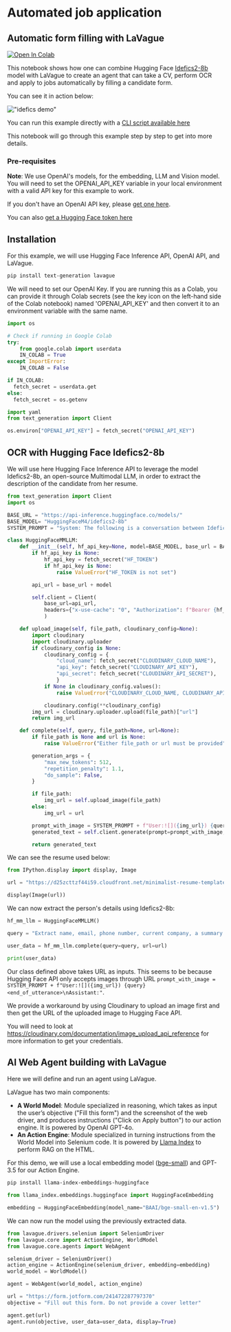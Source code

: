 # Automated job application

## Automatic form filling with LaVague

<a target="_blank" href="https://colab.research.google.com/github/lavague-ai/LaVague/blob/main/examples/Idefics_LaVague_notebook.ipynb">
<img src="https://colab.research.google.com/assets/colab-badge.svg" alt="Open In Colab"></a>

This notebook shows how one can combine Hugging Face [Idefics2-8b](https://huggingface.co/HuggingFaceM4/idefics2-8b) model with LaVague to create an agent that can take a CV, perform OCR and apply to jobs automatically by filling a candidate form.

You can see it in action below:

!["idefics demo"](../../assets/demo_lavague_form_idefics.gif)

You can run this example directly with a [CLI script available here](https://github.com/lavague-ai/LaVague/blob/main/examples/idefics_example.py)

This notebook will go through this example step by step to get into more details.

### Pre-requisites

**Note**: We use OpenAI's models, for the embedding, LLM and Vision model. You will need to set the OPENAI_API_KEY variable in your local environment with a valid API key for this example to work.

If you don't have an OpenAI API key, please [get one here](https://platform.openai.com/docs/quickstart/developer-quickstart).

You can also [get a Hugging Face token here](https://huggingface.co/docs/hub/security-tokens)

## Installation

For this example, we will use Hugging Face Inference API, OpenAI API, and LaVague.

```bash
pip install text-generation lavague
```


We will need to set our OpenAI Key. If you are running this as a Colab, you can provide it through Colab secrets (see the key icon on the left-hand side of the Colab notebook) named 'OPENAI_API_KEY' and then convert it to an environment variable with the same name.

```python
import os

# Check if running in Google Colab
try:
    from google.colab import userdata
    IN_COLAB = True
except ImportError:
    IN_COLAB = False

if IN_COLAB:
  fetch_secret = userdata.get
else:
  fetch_secret = os.getenv

import yaml
from text_generation import Client

os.environ["OPENAI_API_KEY"] = fetch_secret("OPENAI_API_KEY")
```

## OCR with Hugging Face Idefics2-8b

We will use here Hugging Face Inference API to leverage the model Idefics2-8b, an open-source Multimodal LLM, in order to extract the description of the candidate from her resume.

```python
from text_generation import Client
import os

BASE_URL = "https://api-inference.huggingface.co/models/"
BASE_MODEL= "HuggingFaceM4/idefics2-8b"
SYSTEM_PROMPT = "System: The following is a conversation between Idefics2, a highly knowledgeable and intelligent visual AI assistant created by Hugging Face, referred to as Assistant, and a human user called User. In the following interactions, User and Assistant will converse in natural language, and Assistant will do its best to answer User’s questions. Assistant has the ability to perceive images and reason about them, but it cannot generate images. Assistant was built to be respectful, polite and inclusive. It knows a lot, and always tells the truth. When prompted with an image, it does not make up facts.<end_of_utterance>\nAssistant: Hello, I'm Idefics2, Huggingface's latest multimodal assistant. How can I help you?<end_of_utterance>\n"

class HuggingFaceMMLLM:
    def __init__(self, hf_api_key=None, model=BASE_MODEL, base_url = BASE_URL):
        if hf_api_key is None:
            hf_api_key = fetch_secret("HF_TOKEN")
            if hf_api_key is None:
                raise ValueError("HF_TOKEN is not set")

        api_url = base_url + model

        self.client = Client(
            base_url=api_url,
            headers={"x-use-cache": "0", "Authorization": f"Bearer {hf_api_key}"},
            )

    def upload_image(self, file_path, cloudinary_config=None):
        import cloudinary
        import cloudinary.uploader
        if cloudinary_config is None:
            cloudinary_config = {
                "cloud_name": fetch_secret("CLOUDINARY_CLOUD_NAME"),
                "api_key": fetch_secret("CLOUDINARY_API_KEY"),
                "api_secret": fetch_secret("CLOUDINARY_API_SECRET"),
                }
            if None in cloudinary_config.values():
                raise ValueError("CLOUDINARY_CLOUD_NAME, CLOUDINARY_API_KEY, or CLOUDINARY_API_SECRET is not set")

            cloudinary.config(**cloudinary_config)
        img_url = cloudinary.uploader.upload(file_path)["url"]
        return img_url

    def complete(self, query, file_path=None, url=None):
        if file_path is None and url is None:
            raise ValueError("Either file_path or url must be provided")

        generation_args = {
            "max_new_tokens": 512,
            "repetition_penalty": 1.1,
            "do_sample": False,
        }

        if file_path:
            img_url = self.upload_image(file_path)
        else:
            img_url = url

        prompt_with_image = SYSTEM_PROMPT + f"User:![]({img_url}) {query}<end_of_utterance>\nAssistant:"
        generated_text = self.client.generate(prompt=prompt_with_image, **generation_args).generated_text

        return generated_text
```


We can see the resume used below:

```python
from IPython.display import display, Image

url = "https://d25zcttzf44i59.cloudfront.net/minimalist-resume-template.png"

display(Image(url))
```


We can now extract the person's details using Idefics2-8b:


```python
hf_mm_llm = HuggingFaceMMLLM()

query = "Extract name, email, phone number, current company, a summary of experience, and a summary of education from this cv. Provide your output in YAML format."

user_data = hf_mm_llm.complete(query=query, url=url)

print(user_data)
```

Our class defined above takes URL as inputs. This seems to be because Hugging Face API only accepts images through URL `prompt_with_image = SYSTEM_PROMPT + f"User:![]({img_url}) {query}<end_of_utterance>\nAssistant:"`.

We provide a workaround by using Cloudinary to upload an image first and then get the URL of the uploaded image to Hugging Face API.

You will need to look at https://cloudinary.com/documentation/image_upload_api_reference for more information to get your credentials.


## AI Web Agent building with LaVague

Here we will define and run an agent using LaVague.

LaVague has two main components:

- **A World Model**: Module specialized in reasoning, which takes as input the user’s objective ("Fill this form") and the screenshot of the web driver, and produces instructions ("Click on Apply button") to our action engine. It is powered by OpenAI GPT-4o.
- **An Action Engine**: Module specialized in turning instructions from the World Model into Selenium code. It is powered by [Llama Index](https://docs.llamaindex.ai/en/stable/) to perform RAG on the HTML.

For this demo, we will use a local embedding model ([bge-small](https://huggingface.co/BAAI/bge-small-en-v1.5)) and GPT-3.5 for our Action Engine.

```bash
pip install llama-index-embeddings-huggingface
```

```python
from llama_index.embeddings.huggingface import HuggingFaceEmbedding

embedding = HuggingFaceEmbedding(model_name="BAAI/bge-small-en-v1.5")
```

We can now run the model using the previously extracted data.

```python
from lavague.drivers.selenium import SeleniumDriver
from lavague.core import ActionEngine, WorldModel
from lavague.core.agents import WebAgent

selenium_driver = SeleniumDriver()
action_engine = ActionEngine(selenium_driver, embedding=embedding)
world_model = WorldModel()

agent = WebAgent(world_model, action_engine)

url = "https://form.jotform.com/241472287797370"
objective = "Fill out this form. Do not provide a cover letter"

agent.get(url)
agent.run(objective, user_data=user_data, display=True)
```
